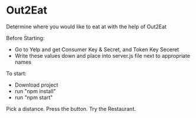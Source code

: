 # Out2Eat
Determine where you would like to eat at with the help of Out2Eat

Before Starting:
- Go to Yelp and get Consumer Key & Secret, and Token Key Seceret
- Write these values down and place into server.js file next to appropriate names

To start:
- Download project
- run "npm install"
- run "npm start"

Pick a distance.
Press the button.
Try the Restaurant.
